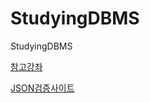# StudyingDBMS
StudyingDBMS

[참고강좌](https://ndb796.tistory.com/217?category=1030599)


[JSON검증사이트](https://jsonlint.com/)